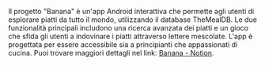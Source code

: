 Il progetto "Banana" è un'app Android interattiva che permette agli utenti di esplorare piatti da tutto il mondo, utilizzando il database TheMealDB. Le due funzionalità principali includono una ricerca avanzata dei piatti e un gioco che sfida gli utenti a indovinare i piatti attraverso lettere mescolate. L'app è progettata per essere accessibile sia a principianti che appassionati di cucina. Puoi trovare maggiori dettagli nel link: [Banana - Notion](https://evanescent-seat-39c.notion.site/BANANA-1ad5ac9e665a801cb6ebcabac11fbc87?pvs=4).
